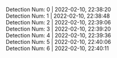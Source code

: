 
Detection Num: 0 | 2022-02-10, 22:38:20<br />Detection Num: 1 | 2022-02-10, 22:38:48<br />Detection Num: 2 | 2022-02-10, 22:39:06<br />Detection Num: 3 | 2022-02-10, 22:39:20<br />Detection Num: 4 | 2022-02-10, 22:39:36<br />Detection Num: 5 | 2022-02-10, 22:40:06<br />Detection Num: 6 | 2022-02-10, 22:40:11<br />